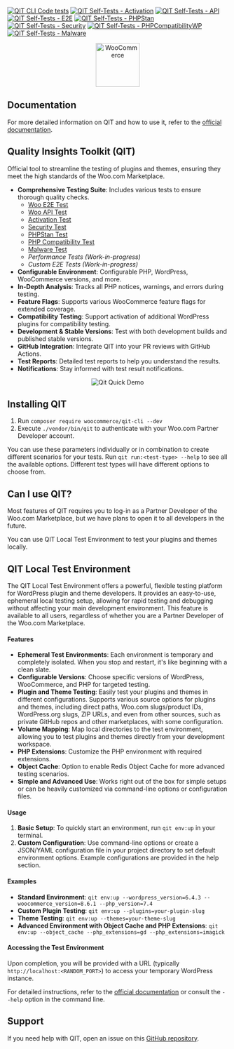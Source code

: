 [![QIT CLI Code tests](https://github.com/woocommerce/qit-cli/actions/workflows/code-tests.yml/badge.svg)](https://github.com/woocommerce/qit-cli/actions/workflows/code-tests.yml)
[![QIT Self-Tests - Activation](https://github.com/woocommerce/qit-cli/actions/workflows/qit-self-test-activation.yml/badge.svg)](https://github.com/woocommerce/qit-cli/actions/workflows/qit-self-test-activation.yml)
[![QIT Self-Tests - API](https://github.com/woocommerce/qit-cli/actions/workflows/qit-self-test-woo-api.yml/badge.svg)](https://github.com/woocommerce/qit-cli/actions/workflows/qit-self-test-woo-api.yml)
[![QIT Self-Tests - E2E](https://github.com/woocommerce/qit-cli/actions/workflows/qit-self-test-woo-e2e.yml/badge.svg)](https://github.com/woocommerce/qit-cli/actions/workflows/qit-self-test-woo-e2e.yml)
[![QIT Self-Tests - PHPStan](https://github.com/woocommerce/qit-cli/actions/workflows/qit-self-test-phpstan.yml/badge.svg)](https://github.com/woocommerce/qit-cli/actions/workflows/qit-self-test-phpstan.yml)
[![QIT Self-Tests - Security](https://github.com/woocommerce/qit-cli/actions/workflows/qit-self-test-security.yml/badge.svg)](https://github.com/woocommerce/qit-cli/actions/workflows/qit-self-test-security.yml)
[![QIT Self-Tests - PHPCompatibilityWP](https://github.com/woocommerce/qit-cli/actions/workflows/qit-self-test-phpcompatibility.yml/badge.svg)](https://github.com/woocommerce/qit-cli/actions/workflows/qit-self-test-phpcompatibility.yml)
[![QIT Self-Tests - Malware](https://github.com/woocommerce/qit-cli/actions/workflows/qit-self-test-malware.yml/badge.svg)](https://github.com/woocommerce/qit-cli/actions/workflows/qit-self-test-malware.yml)

<p align="center"><img src="https://woo.com/wp-content/themes/woo/images/logo-woocommerce-bubble.svg" alt="WooCommerce" style="width:100px;height:auto;"></p>

## Documentation

For more detailed information on QIT and how to use it, refer to the [official documentation](https://woocommerce.github.io/qit-documentation/#/).

## Quality Insights Toolkit (QIT)

Official tool to streamline the testing of plugins and themes, ensuring they meet the high standards of the Woo.com Marketplace.

- **Comprehensive Testing Suite**: Includes various tests to ensure thorough quality checks.
  - [Woo E2E Test](https://woocommerce.github.io/qit-documentation/#/test-types/woo-e2e)
  - [Woo API Test](https://woocommerce.github.io/qit-documentation/#/test-types/woo-api)
  - [Activation Test](https://woocommerce.github.io/qit-documentation/#/test-types/activation)
  - [Security Test](https://woocommerce.github.io/qit-documentation/#/test-types/security)
  - [PHPStan Test](https://woocommerce.github.io/qit-documentation/#/test-types/phpstan)
  - [PHP Compatibility Test](https://woocommerce.github.io/qit-documentation/#/test-types/phpcompatibility)
  - [Malware Test](https://woocommerce.github.io/qit-documentation/#/test-types/malware)
  - _Performance Tests (Work-in-progress)_
  - _Custom E2E Tests (Work-in-progress)_
- **Configurable Environment**: Configurable PHP, WordPress, WooCommerce versions, and more.
- **In-Depth Analysis**: Tracks all PHP notices, warnings, and errors during testing.
- **Feature Flags**: Supports various WooCommerce feature flags for extended coverage.
- **Compatibility Testing**: Support activation of additional WordPress plugins for compatibility testing.
- **Development & Stable Versions**: Test with both development builds and published stable versions.
- **GitHub Integration**: Integrate QIT into your PR reviews with GitHub Actions.
- **Test Reports**: Detailed test reports to help you understand the results.
- **Notifications**: Stay informed with test result notifications.

<p align="center">
  <img src="https://github.com/woocommerce/qit-cli/assets/9341686/640698a7-01c3-498a-8bb2-7c5e337e0a9c" alt="Qit Quick Demo">
</p>

## Installing QIT

1. Run `composer require woocommerce/qit-cli --dev`
2. Execute `./vendor/bin/qit` to authenticate with your Woo.com Partner Developer account.

You can use these parameters individually or in combination to create different scenarios for your tests. Run `qit run:<test-type> --help` to see all the available options. Different test types will have different options to choose from.

## Can I use QIT?

Most features of QIT requires you to log-in as a Partner Developer of the Woo.com Marketplace, but we have plans to open it to all developers in the future.

You can use QIT Local Test Environment to test your plugins and themes locally.

## QIT Local Test Environment

The QIT Local Test Environment offers a powerful, flexible testing platform for WordPress plugin and theme developers. It provides an easy-to-use, ephemeral local testing setup, allowing for rapid testing and debugging without affecting your main development environment. This feature is available to all users, regardless of whether you are a Partner Developer of the Woo.com Marketplace.

#### Features

- **Ephemeral Test Environments**: Each environment is temporary and completely isolated. When you stop and restart, it's like beginning with a clean slate.
- **Configurable Versions**: Choose specific versions of WordPress, WooCommerce, and PHP for targeted testing.
- **Plugin and Theme Testing**: Easily test your plugins and themes in different configurations. Supports various source options for plugins and themes, including direct paths, Woo.com slugs/product IDs, WordPress.org slugs, ZIP URLs, and even from other sources, such as private GitHub repos and other marketplaces, with some configuration.
- **Volume Mapping**: Map local directories to the test environment, allowing you to test plugins and themes directly from your development workspace.
- **PHP Extensions**: Customize the PHP environment with required extensions.
- **Object Cache**: Option to enable Redis Object Cache for more advanced testing scenarios.
- **Simple and Advanced Use**: Works right out of the box for simple setups or can be heavily customized via command-line options or configuration files.

#### Usage

1. **Basic Setup**: To quickly start an environment, run `qit env:up` in your terminal.
2. **Custom Configuration**: Use command-line options or create a JSON/YAML configuration file in your project directory to set default environment options. Example configurations are provided in the help section.

#### Examples

- **Standard Environment**: `qit env:up --wordpress_version=6.4.3 --woocommerce_version=8.6.1 --php_version=7.4`
- **Custom Plugin Testing**: `qit env:up --plugins=your-plugin-slug`
- **Theme Testing**: `qit env:up --themes=your-theme-slug`
- **Advanced Environment with Object Cache and PHP Extensions**: `qit env:up --object_cache --php_extensions=gd --php_extensions=imagick`

#### Accessing the Test Environment

Upon completion, you will be provided with a URL (typically `http://localhost:<RANDOM_PORT>`) to access your temporary WordPress instance.

For detailed instructions, refer to the [official documentation](https://woocommerce.github.io/qit-documentation/#/environment/getting-started) or consult the `--help` option in the command line.

## Support

If you need help with QIT, open an issue on this [GitHub repository](https://github.com/woocommerce/qit-cli/issues/new).
